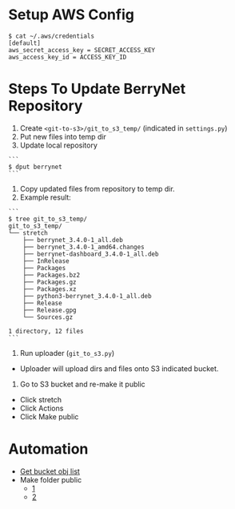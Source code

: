 # Setup AWS Config

```
$ cat ~/.aws/credentials 
[default]
aws_secret_access_key = SECRET_ACCESS_KEY
aws_access_key_id = ACCESS_KEY_ID

```

# Steps To Update BerryNet Repository 

1. Create `<git-to-s3>/git_to_s3_temp/` (indicated in `settings.py`)
1. Put new files into temp dir
  1. Update local repository

    ```
    $ dput berrynet
    ```

  1. Copy updated files from repository to temp dir.
  1. Example result:

    ```
    $ tree git_to_s3_temp/
    git_to_s3_temp/
    └── stretch
        ├── berrynet_3.4.0-1_all.deb
        ├── berrynet_3.4.0-1_amd64.changes
        ├── berrynet-dashboard_3.4.0-1_all.deb
        ├── InRelease
        ├── Packages
        ├── Packages.bz2
        ├── Packages.gz
        ├── Packages.xz
        ├── python3-berrynet_3.4.0-1_all.deb
        ├── Release
        ├── Release.gpg
        └── Sources.gz
    
    1 directory, 12 files
    ```

1. Run uploader (`git_to_s3.py`)
  * Uploader will upload dirs and files onto S3 indicated bucket.
1. Go to S3 bucket and re-make it public
  * Click stretch
  * Click Actions
  * Click Make public

# Automation

* [Get bucket obj list](https://stackoverflow.com/questions/42809096/difference-in-boto3-between-resource-client-and-session)
* Make folder public
  * [1](https://stackoverflow.com/questions/32395687/using-boto3-and-python-how-make-a-folder-public)
  * [2](https://stackoverflow.com/questions/41904806/how-to-upload-a-file-to-s3-and-make-it-public-using-boto3)
